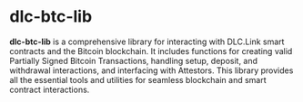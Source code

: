 # dlc-btc-lib

**dlc-btc-lib** is a comprehensive library for interacting with DLC.Link smart contracts and the Bitcoin blockchain. It includes functions for creating valid Partially Signed Bitcoin Transactions, handling setup, deposit, and withdrawal interactions, and interfacing with Attestors. This library provides all the essential tools and utilities for seamless blockchain and smart contract interactions.
